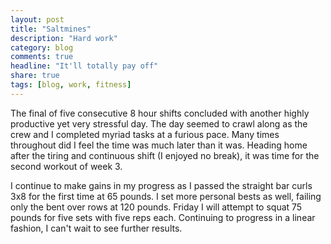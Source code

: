 ```yaml
---
layout: post
title: "Saltmines"
description: "Hard work"
category: blog
comments: true
headline: "It'll totally pay off"
share: true
tags: [blog, work, fitness]
---
```

The final of five consecutive 8 hour shifts concluded with another highly productive yet very stressful day.  The day seemed to crawl along as the crew and I completed myriad tasks at a furious pace.  Many times throughout did I feel the time was much later than it was.  Heading home after the tiring and continuous shift (I enjoyed no break), it was time for the second workout of week 3.

I continue to make gains in my progress as I passed the straight bar curls 3x8 for the first time at 65 pounds.  I set more personal bests as well, failing only the bent over rows at 120 pounds.  Friday I will attempt to squat 75 pounds for five sets with five reps each.  Continuing to progress in a linear fashion, I can't wait to see further results.
